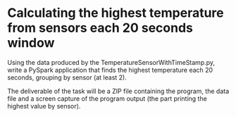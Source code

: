 ﻿# Calculating the highest temperature from sensors each 20 seconds window

Using the data produced by the TemperatureSensorWithTimeStamp.py, write a PySpark application that finds the highest temperature each 20 seconds, grouping by sensor (at least 2).

The deliverable of the task will be a ZIP file containing the program, the data file and a screen capture of the program output (the part printing the highest value by sensor).
